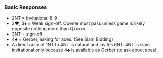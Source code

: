 ### Basic Responses
   * 2NT = Invitational 8-9
   * 3♥, 3♦ = Weak sign-off. Opener must pass unless game is likely opposite nothing more than Qxxxxx.
   * 3NT = sign-off
   * 4♣ = Gerber, asking for aces. (See Slam Bidding)
   * A direct raise of 1NT to 4NT is natural and invites 6NT. 4NT is slam invitational only because 4♣ is available as Gerber (to ask about aces).

